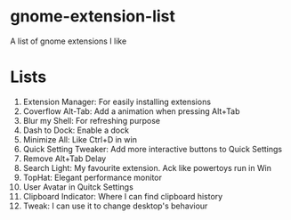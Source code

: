 # gnome-extension-list
A list of gnome extensions I like

# Lists
1. Extension Manager: For easily installing extensions
2. Coverflow Alt-Tab: Add a animation when pressing Alt+Tab
3. Blur my Shell: For refreshing purpose
4. Dash to Dock: Enable a dock
5. Minimize All: Like Ctrl+D in win
6. Quick Setting Tweaker: Add more interactive buttons to Quick Settings
7. Remove Alt+Tab Delay
8. Search Light: My favourite extension. Ack like powertoys run in Win
9. TopHat: Elegant performance monitor
10. User Avatar in Quitck Settings
11. Clipboard Indicator: Where I can find clipboard history
12. Tweak: I can use it to change desktop's behaviour
